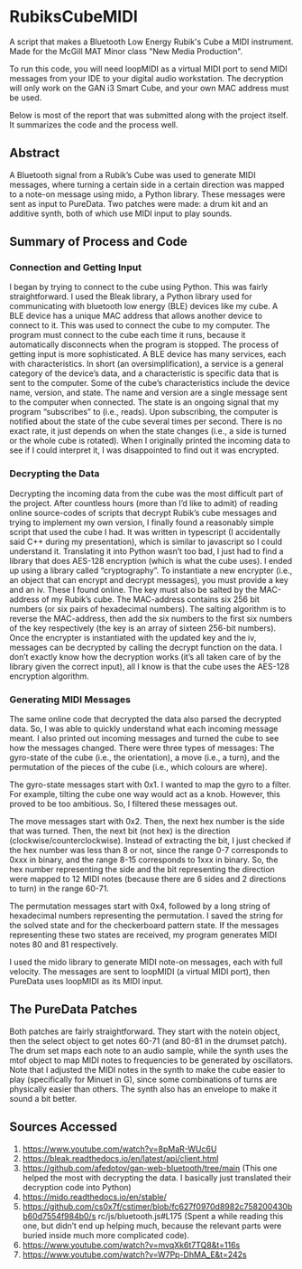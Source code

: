 # RubiksCubeMIDI
A script that makes a Bluetooth Low Energy Rubik's Cube a MIDI instrument. Made for the McGill MAT Minor class "New Media Production".

To run this code, you will need loopMIDI as a virtual MIDI port to send MIDI messages from your IDE to your digital audio workstation.
The decryption will only work on the GAN i3 Smart Cube, and your own MAC address must be used.

Below is most of the report that was submitted along with the project itself. It summarizes the code and the process well.

## Abstract
A Bluetooth signal from a Rubik’s Cube was used to generate MIDI messages, where turning a certain side in a certain direction was mapped to a note-on message using mido, a Python library. These messages were sent as input to PureData. Two patches were made: a drum kit and an additive synth, both of which use MIDI input to play sounds.


## Summary of Process and Code 

### Connection and Getting Input
I began by trying to connect to the cube using Python. This was fairly straightforward. I used the Bleak library, a Python library used for communicating with bluetooth low energy (BLE) devices like my cube. A BLE device has a unique MAC address that allows another device to connect to it. This was used to connect the cube to my computer. The program must connect to the cube each time it runs, because it automatically disconnects when the program is stopped.
The process of getting input is more sophisticated. A BLE device has many services, each with characteristics. In short (an oversimplification), a service is a general category of the device’s data, and a characteristic is specific data that is sent to the computer. Some of the cube’s characteristics include the device name, version, and state. The name and version are a single message sent to the computer when connected. The state is an ongoing signal that my program “subscribes” to (i.e., reads). Upon subscribing, the computer is notified about the state of the cube several times per second. There is no exact rate, it just depends on when the state changes (i.e., a side is turned or the whole cube is rotated). When I originally printed the incoming data to see if I could interpret it, I was disappointed to find out it was encrypted.
 
### Decrypting the Data
Decrypting the incoming data from the cube was the most difficult part of the project. After countless hours (more than I’d like to admit) of reading online source-codes of scripts that decrypt Rubik’s cube messages and trying to implement my own version, I finally found a reasonably simple script that used the cube I had. It was written in typescript (I accidentally said C++ during my presentation), which is similar to javascript so I could understand it. Translating it into Python wasn’t too bad, I just had to find a library that does AES-128 encryption (which is what the cube uses). I ended up using a library called “cryptography”.
To instantiate a new encrypter (i.e., an object that can encrypt and decrypt messages), you must provide a key and an iv. These I found online. The key must also be salted by the MAC-address of my Rubik’s cube. The MAC-address contains six 256 bit numbers (or six pairs of hexadecimal numbers). The salting algorithm is to reverse the MAC-address, then add the six numbers to the first six numbers of the key respectively (the key is an array of sixteen 256-bit numbers). Once the encrypter is instantiated with the updated key and the iv, messages can be decrypted by calling the decrypt function on the data. I don’t exactly know how the decryption works (it’s all taken care of by the library given the correct input), all I know is that the cube uses the AES-128 encryption algorithm.

### Generating MIDI Messages
The same online code that decrypted the data also parsed the decrypted data. So, I was able to quickly understand what each incoming message meant. I also printed out incoming messages and turned the cube to see how the messages changed. There were three types of messages: The gyro-state of the cube (i.e., the orientation), a move (i.e., a turn), and the permutation of the pieces of the cube (i.e., which colours are where).

The gyro-state messages start with 0x1. I wanted to map the gyro to a filter. For example, tilting the cube one way would act as a knob. However, this proved to be too ambitious. So, I filtered these messages out.

The move messages start with 0x2. Then, the next hex number is the side that was turned. Then, the next bit (not hex) is the direction (clockwise/counterclockwise). Instead of extracting the bit, I just checked if the hex number was less than 8 or not, since the range 0-7 corresponds to 0xxx in binary, and the range 8-15 corresponds to 1xxx in binary. So, the hex number representing the side and the bit representing the direction were mapped to 12 MIDI notes (because there are 6 sides and 2 directions to turn) in the range 60-71.

The permutation messages start with 0x4, followed by a long string of hexadecimal numbers representing the permutation. I saved the string for the solved state and for the checkerboard pattern state. If the messages representing these two states are received, my program generates MIDI notes 80 and 81 respectively.

I used the mido library to generate MIDI note-on messages, each with full velocity. The messages are sent to loopMIDI (a virtual MIDI port), then PureData uses loopMIDI as its MIDI input.

## The PureData Patches
Both patches are fairly straightforward. They start with the notein object, then the select object to get notes 60-71 (and 80-81 in the drumset patch). The drum set maps each note to an audio sample, while the synth uses the mtof object to map MIDI notes to frequencies to be generated by oscillators. Note that I adjusted the MIDI notes in the synth to make the cube easier to play (specifically for Minuet in G), since some combinations of turns are physically easier than others. The synth also has an envelope to make it sound a bit better.


## Sources Accessed
1. https://www.youtube.com/watch?v=8pMaR-WUc6U
2. https://bleak.readthedocs.io/en/latest/api/client.html
3. https://github.com/afedotov/gan-web-bluetooth/tree/main (This one helped the most with
decrypting the data. I basically just translated their decryption code into Python)
4. https://mido.readthedocs.io/en/stable/
5. https://github.com/cs0x7f/cstimer/blob/fc627f0970d8982c758200430bb60d7554f984b0/s
rc/js/bluetooth.js#L175 (Spent a while reading this one, but didn’t end up helping much,
because the relevant parts were buried inside much more complicated code).
6. https://www.youtube.com/watch?v=mvqXk6t7TQ8&t=116s
7. https://www.youtube.com/watch?v=W7Pp-DhMA_E&t=242s
